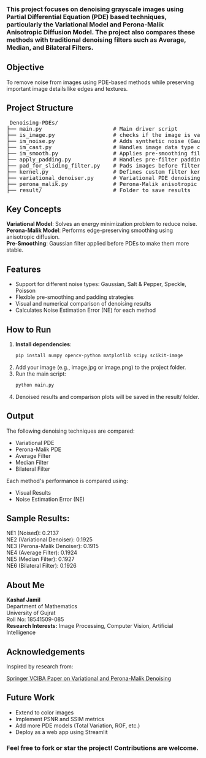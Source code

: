 ### This project focuses on denoising grayscale images using Partial Differential Equation (PDE) based techniques, particularly the Variational Model and Perona-Malik Anisotropic Diffusion Model. The project also compares these methods with traditional denoising filters such as Average, Median, and Bilateral Filters.

## Objective

To remove noise from images using PDE-based methods while preserving important image details like edges and textures.

## Project Structure

<pre> Denoising-PDEs/
├── main.py                      # Main driver script
├── is_image.py                  # checks if the image is valid
├── im_noise.py                  # Adds synthetic noise (Gaussian, Salt & Pepper, etc.)
├── im_cast.py                   # Handles image data type conversions
├── im_smooth.py                 # Applies pre-smoothing filters
├── apply_padding.py             # Handles pre-filter padding
├── pad_for_sliding_filter.py    # Pads images before filtering
├── kernel.py                    # Defines custom filter kernels (Gaussian, Laplacian, etc.)     
├── variational_denoiser.py      # Variational PDE denoising
├── perona_malik.py              # Perona-Malik anisotropic diffusion denoising
├── result/                      # Folder to save results </pre>

## Key Concepts

**Variational Model**: Solves an energy minimization problem to reduce noise.  
**Perona-Malik Model**: Performs edge-preserving smoothing using anisotropic diffusion.  
**Pre-Smoothing**: Gaussian filter applied before PDEs to make them more stable.

## Features

- Support for different noise types: Gaussian, Salt & Pepper, Speckle, Poisson  
- Flexible pre-smoothing and padding strategies  
- Visual and numerical comparison of denoising results  
- Calculates Noise Estimation Error (NE) for each method

## How to Run

1. **Install dependencies**:  
   ```bash
   pip install numpy opencv-python matplotlib scipy scikit-image
2. Add your image (e.g., image.jpg or image.png) to the project folder.
3. Run the main script:
   ```bash
   python main.py
4. Denoised results and comparison plots will be saved in the result/ folder.

## Output

The following denoising techniques are compared:

- Variational PDE  
- Perona-Malik PDE  
- Average Filter  
- Median Filter  
- Bilateral Filter  

Each method's performance is compared using:

- Visual Results  
- Noise Estimation Error (NE)


## Sample Results:

NE1 (Noised): 0.2137  
NE2 (Variational Denoiser): 0.1925  
NE3 (Perona-Malik Denoiser): 0.1915  
NE4 (Average Filter): 0.1924  
NE5 (Median Filter): 0.1927  
NE6 (Bilateral Filter): 0.1926

## About Me

**Kashaf Jamil**  
Department of Mathematics  
University of Gujrat  
Roll No: 18541509-085  
**Research Interests:** Image Processing, Computer Vision, Artificial Intelligence

## Acknowledgements

Inspired by research from:

 [Springer VCIBA Paper on Variational and Perona-Malik Denoising](https://vciba.springeropen.com/articles/10.1186/s42492-019-0016-7)

## Future Work

- Extend to color images  
- Implement PSNR and SSIM metrics  
- Add more PDE models (Total Variation, ROF, etc.)  
- Deploy as a web app using Streamlit

### Feel free to fork or star the project! Contributions are welcome.
